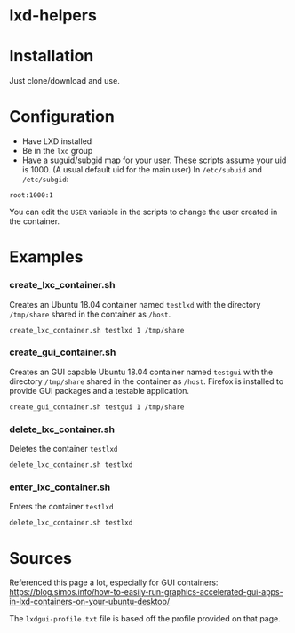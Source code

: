 # lxd-helpers

# Installation

Just clone/download and use. 

# Configuration

* Have LXD installed
* Be in the `lxd` group
* Have a suguid/subgid map for your user. These scripts assume your uid is 1000. (A usual default uid for the main user)
In `/etc/subuid` and `/etc/subgid`:
```
root:1000:1
```

You can edit the `USER` variable in the scripts to change the user created in the container.

# Examples

### create_lxc_container.sh
Creates an Ubuntu 18.04 container named `testlxd` with the directory `/tmp/share` shared in the container as `/host`.
```
create_lxc_container.sh testlxd 1 /tmp/share
```

### create_gui_container.sh
Creates an GUI capable Ubuntu 18.04 container named `testgui` with the directory `/tmp/share` shared in the container as `/host`. Firefox is installed to provide GUI packages and a testable application.
```
create_gui_container.sh testgui 1 /tmp/share
```

### delete_lxc_container.sh
Deletes the container `testlxd`
```
delete_lxc_container.sh testlxd
```

### enter_lxc_container.sh
Enters the container `testlxd`
```
delete_lxc_container.sh testlxd
```

# Sources

Referenced this page a lot, especially for GUI containers: https://blog.simos.info/how-to-easily-run-graphics-accelerated-gui-apps-in-lxd-containers-on-your-ubuntu-desktop/

The `lxdgui-profile.txt` file is based off the profile provided on that page. 